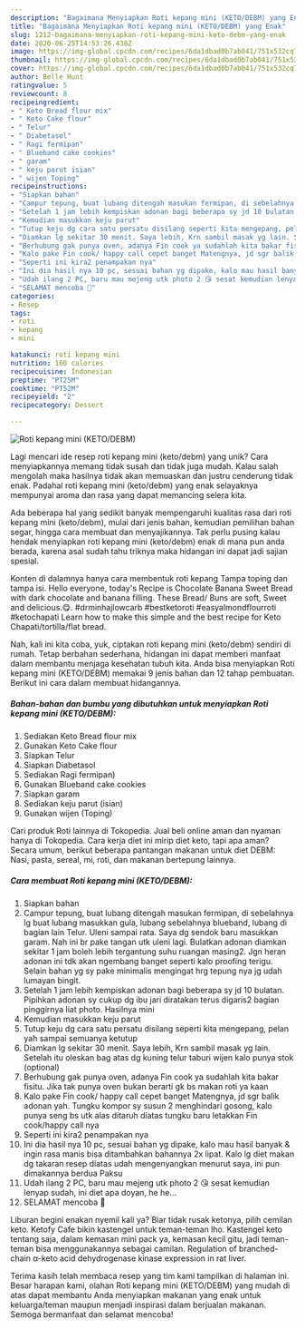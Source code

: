 ```yaml
---
description: "Bagaimana Menyiapkan Roti kepang mini (KETO/DEBM) yang Enak"
title: "Bagaimana Menyiapkan Roti kepang mini (KETO/DEBM) yang Enak"
slug: 1212-bagaimana-menyiapkan-roti-kepang-mini-keto-debm-yang-enak
date: 2020-06-25T14:53:26.438Z
image: https://img-global.cpcdn.com/recipes/6da1dbad0b7ab041/751x532cq70/roti-kepang-mini-ketodebm-foto-resep-utama.jpg
thumbnail: https://img-global.cpcdn.com/recipes/6da1dbad0b7ab041/751x532cq70/roti-kepang-mini-ketodebm-foto-resep-utama.jpg
cover: https://img-global.cpcdn.com/recipes/6da1dbad0b7ab041/751x532cq70/roti-kepang-mini-ketodebm-foto-resep-utama.jpg
author: Belle Hunt
ratingvalue: 5
reviewcount: 8
recipeingredient:
- " Keto Bread flour mix"
- " Keto Cake flour"
- " Telur"
- " Diabetasol"
- " Ragi fermipan"
- " Blueband cake cookies"
- " garam"
- " keju parut isian"
- " wijen Toping"
recipeinstructions:
- "Siapkan bahan"
- "Campur tepung, buat lubang ditengah masukan fermipan, di sebelahnya lg buat lubang masukkan gula, lubang sebelahnya blueband, lubang di bagian lain Telur. Uleni sampai rata. Saya dg sendok baru masukkan garam. Nah ini br pake tangan utk uleni lagi. Bulatkan adonan diamkan sekitar 1 jam boleh lebih tergantung suhu ruangan masing2. Jgn heran adonan ini tdk akan ngembang banget seperti kalo proofing terigu. Selain bahan yg sy pake minimalis mengingat hrg tepung nya jg udah lumayan bingit."
- "Setelah 1 jam lebih kempiskan adonan bagi beberapa sy jd 10 bulatan. Pipihkan adonan sy cukup dg ibu jari diratakan terus digaris2 bagian pinggirnya liat photo. Hasilnya mini"
- "Kemudian masukkan keju parut"
- "Tutup keju dg cara satu persatu disilang seperti kita mengepang, pelan yah sampai semuanya ketutup"
- "Diamkan lg sekitar 30 menit. Saya lebih, Krn sambil masak yg lain. Setelah itu oleskan bag atas dg kuning telur taburi wijen kalo punya stok (optional)"
- "Berhubung gak punya oven, adanya Fin cook ya sudahlah kita bakar fisitu. Jika tak punya oven bukan berarti gk bs makan roti ya kaan"
- "Kalo pake Fin cook/ happy call cepet banget Matengnya, jd sgr balik adonan yah. Tungku kompor sy susun 2 menghindari gosong, kalo punya seng bs utk alas ditaruh diatas tungku baru letakkan Fin cook/happy call nya"
- "Seperti ini kira2 penampakan nya"
- "Ini dia hasil nya 10 pc, sesuai bahan yg dipake, kalo mau hasil banyak &amp; ingin rasa manis bisa ditambahkan bahannya 2x lipat. Kalo lg diet makan dg takaran resep diatas udah mengenyangkan menurut saya, ini pun dimakannya berdua Paksu"
- "Udah ilang 2 PC, baru mau mejeng utk photo 2 😘 sesat kemudian lenyap sudah, ini diet apa doyan, he he..."
- "SELAMAT mencoba 🤗"
categories:
- Resep
tags:
- roti
- kepang
- mini

katakunci: roti kepang mini 
nutrition: 160 calories
recipecuisine: Indonesian
preptime: "PT25M"
cooktime: "PT52M"
recipeyield: "2"
recipecategory: Dessert

---
```



![Roti kepang mini (KETO/DEBM)](https://img-global.cpcdn.com/recipes/6da1dbad0b7ab041/751x532cq70/roti-kepang-mini-ketodebm-foto-resep-utama.jpg)

Lagi mencari ide resep roti kepang mini (keto/debm) yang unik? Cara menyiapkannya memang tidak susah dan tidak juga mudah. Kalau salah mengolah maka hasilnya tidak akan memuaskan dan justru cenderung tidak enak. Padahal roti kepang mini (keto/debm) yang enak selayaknya mempunyai aroma dan rasa yang dapat memancing selera kita.

Ada beberapa hal yang sedikit banyak mempengaruhi kualitas rasa dari roti kepang mini (keto/debm), mulai dari jenis bahan, kemudian pemilihan bahan segar, hingga cara membuat dan menyajikannya. Tak perlu pusing kalau hendak menyiapkan roti kepang mini (keto/debm) enak di mana pun anda berada, karena asal sudah tahu triknya maka hidangan ini dapat jadi sajian spesial.

Konten di dalamnya hanya cara membentuk roti kepang Tampa toping dan tampa isi. Hello everyone, today&#39;s Recipe is Chocolate Banana Sweet Bread with dark chocolate and banana filling. These Bread/ Buns are soft, Sweet and delicious.😋. #drminhajlowcarb #bestketoroti #easyalmondflourroti #ketochapati Learn how to make this simple and the best recipe for Keto Chapati/tortilla/flat bread.


Nah, kali ini kita coba, yuk, ciptakan roti kepang mini (keto/debm) sendiri di rumah. Tetap berbahan sederhana, hidangan ini dapat memberi manfaat dalam membantu menjaga kesehatan tubuh kita. Anda bisa menyiapkan Roti kepang mini (KETO/DEBM) memakai 9 jenis bahan dan 12 tahap pembuatan. Berikut ini cara dalam membuat hidangannya.

<!--inarticleads1-->

##### Bahan-bahan dan bumbu yang dibutuhkan untuk menyiapkan Roti kepang mini (KETO/DEBM):

1. Sediakan  Keto Bread flour mix
1. Gunakan  Keto Cake flour
1. Siapkan  Telur
1. Siapkan  Diabetasol
1. Sediakan  Ragi fermipan)
1. Gunakan  Blueband cake cookies
1. Siapkan  garam
1. Sediakan  keju parut (isian)
1. Gunakan  wijen (Toping)


Cari produk Roti lainnya di Tokopedia. Jual beli online aman dan nyaman hanya di Tokopedia. Cara kerja diet ini mirip diet keto, tapi apa aman? Secara umum, berikut beberapa pantangan makanan untuk diet DEBM: Nasi, pasta, sereal, mi, roti, dan makanan bertepung lainnya. 

<!--inarticleads2-->

##### Cara membuat Roti kepang mini (KETO/DEBM):

1. Siapkan bahan
1. Campur tepung, buat lubang ditengah masukan fermipan, di sebelahnya lg buat lubang masukkan gula, lubang sebelahnya blueband, lubang di bagian lain Telur. Uleni sampai rata. Saya dg sendok baru masukkan garam. Nah ini br pake tangan utk uleni lagi. Bulatkan adonan diamkan sekitar 1 jam boleh lebih tergantung suhu ruangan masing2. Jgn heran adonan ini tdk akan ngembang banget seperti kalo proofing terigu. Selain bahan yg sy pake minimalis mengingat hrg tepung nya jg udah lumayan bingit.
1. Setelah 1 jam lebih kempiskan adonan bagi beberapa sy jd 10 bulatan. Pipihkan adonan sy cukup dg ibu jari diratakan terus digaris2 bagian pinggirnya liat photo. Hasilnya mini
1. Kemudian masukkan keju parut
1. Tutup keju dg cara satu persatu disilang seperti kita mengepang, pelan yah sampai semuanya ketutup
1. Diamkan lg sekitar 30 menit. Saya lebih, Krn sambil masak yg lain. Setelah itu oleskan bag atas dg kuning telur taburi wijen kalo punya stok (optional)
1. Berhubung gak punya oven, adanya Fin cook ya sudahlah kita bakar fisitu. Jika tak punya oven bukan berarti gk bs makan roti ya kaan
1. Kalo pake Fin cook/ happy call cepet banget Matengnya, jd sgr balik adonan yah. Tungku kompor sy susun 2 menghindari gosong, kalo punya seng bs utk alas ditaruh diatas tungku baru letakkan Fin cook/happy call nya
1. Seperti ini kira2 penampakan nya
1. Ini dia hasil nya 10 pc, sesuai bahan yg dipake, kalo mau hasil banyak &amp; ingin rasa manis bisa ditambahkan bahannya 2x lipat. Kalo lg diet makan dg takaran resep diatas udah mengenyangkan menurut saya, ini pun dimakannya berdua Paksu
1. Udah ilang 2 PC, baru mau mejeng utk photo 2 😘 sesat kemudian lenyap sudah, ini diet apa doyan, he he...
1. SELAMAT mencoba 🤗


Liburan begini enakan nyemil kali ya? Biar tidak rusak ketonya, pilih cemilan keto. Ketofy Cafe bikin kastengel untuk teman-teman lho. Kastengel keto tentang saja, dalam kemasan mini pack ya, kemasan kecil gitu, jadi teman-teman bisa menggunakannya sebagai camilan. Regulation of branched-chain α-keto acid dehydrogenase kinase expression in rat liver. 

Terima kasih telah membaca resep yang tim kami tampilkan di halaman ini. Besar harapan kami, olahan Roti kepang mini (KETO/DEBM) yang mudah di atas dapat membantu Anda menyiapkan makanan yang enak untuk keluarga/teman maupun menjadi inspirasi dalam berjualan makanan. Semoga bermanfaat dan selamat mencoba!
